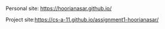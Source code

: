 Personal site: https://hoorianasar.github.io/

Project site:https://cs-a-11.github.io/assignment1-hoorianasar/

